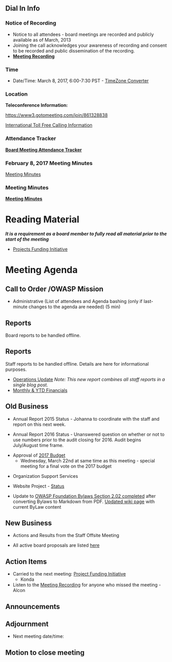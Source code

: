 ## Dial In Info

### Notice of Recording

  - Notice to all attendees - board meetings are recorded and publicly
    available as of March, 2013
  - Joining the call acknowledges your awareness of recording and
    consent to be recorded and public dissemination of the recording.
  - [**Meeting
    Recording**](https://drive.google.com/a/owasp.org/file/d/0BxI4iTO_QojvSDByWWNGdExpb2s/view?usp=sharing)

### Time

  - Date/Time: March 8, 2017, 6:00-7:30 PST - [TimeZone
    Converter](https://www.timeanddate.com/worldclock/meetingdetails.html?year=2017&month=3&day=8&hour=14&min=0&sec=0&p1=224&p2=24&p3=263&p4=78&p5=37&p6=102&p7=152)

### Location

**Teleconference Information:**

<https://www3.gotomeeting.com/join/861328838>

[International Toll Free Calling
Information](International_Toll_Free_Calling_Information "wikilink")

### Attendance Tracker

**[Board Meeting Attendance
Tracker](https://docs.google.com/a/owasp.org/spreadsheet/ccc?key=0ApZ9zE0hx0LNdG5uRzNYZE8ycDFabnBWNkU4SFpwREE)**

### February 8, 2017 Meeting Minutes

[Meeting
Minutes](https://docs.google.com/document/d/1-JBk8l-O3-y8I6A67dUkArFJKepqOfBkKqgeKjA6w44/edit?usp=sharing)

### Meeting Minutes

**[Meeting
Minutes](https://docs.google.com/a/owasp.org/document/d/1hyy-zXQYP6EMjgNmHX_1m0DmEI-wARbA8QW7ge5kChk/edit?usp=sharing)**

# Reading Material

***It is a requirement as a board member to fully read all material
prior to the start of the meeting***

  - [Projects Funding
    Initiative](https://docs.google.com/document/d/1XYtcD2X5CMkAQf_vMJ_-Frss1cXpWili1gy4Smld6xs/edit#)

# Meeting Agenda

## Call to Order /OWASP Mission

  - Administrative (List of attendees and Agenda bashing (only if
    last-minute changes to the agenda are needed) (5 min)

## Reports

Board reports to be handled offline.

## Reports

Staff reports to be handled offline. Details are here for informational
purposes.

  - [Operations
    Update](https://owasp.blogspot.com/2017/03/owasp-operations-update-for-march-2017.html)
    *Note: This new report combines all staff reports in a single blog
    post.*
  - [Monthly & YTD
    Financials](https://docs.google.com/spreadsheets/d/1Yszq_mfAZ8lgLkKlbjy0Qqcqr5RbxqUMbBAhUMHC0kc/edit#gid=926990381)

## Old Business

  - Annual Report 2015 Status - Johanna to coordinate with the staff and
    report on this next week.

<!-- end list -->

  - Annual Report 2016 Status - Unanswered question on whether or not to
    use numbers prior to the audit closing for 2016. Audit begins
    July/August time frame.

<!-- end list -->

  - Approval of [2017
    Budget](https://docs.google.com/spreadsheets/d/1hU0Zn0E4SjwEwjexIEfm95y16YgzQ0u0h3Xhgx74pjU/edit#gid=228125862)
    - Wednesday, March 22nd at same time as this meeting - special
    meeting for a final vote on the 2017 budget

<!-- end list -->

  - Organization Support Services

<!-- end list -->

  - Website Project -
    [Status](https://owasp.blogspot.com/2017/03/owasp-operations-update-for-march-2017.html)

<!-- end list -->

  - Update to [OWASP Foundation Bylaws Section 2.02
    completed](https://github.com/OWASP-Foundation/Bylaws/commit/db89ddfe3913b2ea2cda913094f137eedf77d2c1)
    after converting Bylaws to Markdown from PDF. [Updated wiki
    page](OWASP_Foundation_ByLaws "wikilink") with current ByLaw content

## New Business

  - Actions and Results from the Staff Offsite Meeting

<!-- end list -->

  - All active board proposals are listed
    [here](https://drive.google.com/folderview?id=0BxSfMVkfLvslVXdvUFV3NkxucWc&usp=sharing)

## Action Items

  - Carried to the next meeting: [Project Funding
    Initiative](https://docs.google.com/document/d/1XYtcD2X5CMkAQf_vMJ_-Frss1cXpWili1gy4Smld6xs/edit#)
    - Konda
  - Listen to the [Meeting
    Recording](https://drive.google.com/a/owasp.org/file/d/0BxI4iTO_QojvSDByWWNGdExpb2s/view?usp=sharing)
    for anyone who missed the meeting - Alcon

## Announcements

## Adjournment

  - Next meeting date/time:

## Motion to close meeting